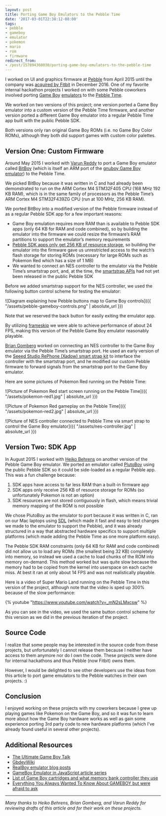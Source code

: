 ```yaml
---
layout: post
title: Porting Game Boy Emulators to the Pebble Time
date: '2017-03-01T22:38:12-08:00'
tags:
- pebble
- gameboy
- emulator
- pokemon
- mario
- rom
- firmware
redirect_from:
- /post/157894360030/porting-game-boy-emulators-to-the-pebble-time
---
```


I worked on UI and graphics firmware at [Pebble](https://en.wikipedia.org/wiki/Pebble_%28watch%29) from April 2015 until the company was [acquired by Fitbit](https://investor.fitbit.com/press/press-releases/press-release-details/2016/Fitbit-Inc-Acquires-Assets-from-Pebble/default.aspx) in December 2016. One of my favorite internal hackathon projects I worked on with some Pebble coworkers involved porting [Game Boy](https://en.wikipedia.org/wiki/Game_Boy) [emulators](https://en.wikipedia.org/wiki/Emulator) to the [Pebble Time](https://en.wikipedia.org/wiki/Pebble_Time).

We worked on two versions of this project; one version ported a Game Boy emulator into a custom version of the Pebble Time firmware, and another version ported a different Game Boy emulator into a regular Pebble Time app built with the public Pebble SDK.

Both versions only ran original Game Boy ROMs (i.e. no Game Boy Color ROMs), although they both did support games with custom color palettes.

## Version One: Custom Firmware

Around May 2015 I worked with [Varun Reddy](https://www.linkedin.com/in/varunred/) to port a Game Boy emulator called [BitBoy](https://bitboxconsole.blogspot.fr/2014/01/bitboy-bitbox-emulator-for-bitbox.html) (which is itself an ARM port of the [gnuboy Game Boy emulator](https://sourceforge.net/projects/gnuboy/)) to the Pebble Time.

We picked BitBoy because it was written in C and had already been demonstrated to run on the ARM Cortex M4 STM32F405 CPU (168 MHz 192 KB RAM), which is in the same family of processors as the Pebble Time’s ARM Cortex M4 STM32F439ZG CPU (run at 100 MHz, 256 KB RAM).

We ported BitBoy into a modified version of the Pebble firmware instead of as a regular Pebble SDK app for a few important reasons:

* Game Boy emulation requires more RAM than is available to Pebble SDK apps (only 64 KB for RAM and code combined), so by building the emulator into the firmware we could resize the firmware’s RAM partitions to support the emulator’s memory requirements
* [Pebble SDK apps only get 256 KB of resource storage](https://developer.rebble.io/developer.pebble.com/guides/app-resources/index.html), so building the emulator into the firmware gave us unrestricted access to the watch’s flash storage for storing ROMs (necessary for large ROMs such as Pokemon Red which has a size of 1 MB)
* We wanted to connect an NES controller to the emulator via the Pebble Time’s smartstrap port, and, at the time, the [smartstrap APIs](https://developer.rebble.io/developer.pebble.com/guides/smartstraps/talking-to-smartstraps/index.html) had not yet been released in the public Pebble SDK

Before we added smartstrap support for the NES controller, we used the following button control scheme for testing the emulator:

![Diagram explaining how Pebble buttons map to Game Boy controls]({{ "/assets/pebble-gameboy-controls.png" | absolute_url }})

Note that we reserved the back button for easily exiting the emulator app.

By utilizing [frameskip](https://en.wiktionary.org/wiki/frameskip) we were able to achieve performance of about 24 FPS, making this version of the Pebble Game Boy emulator reasonably playable.

[Brian Gomberg](https://www.linkedin.com/in/brian-gomberg-0a666037/) worked on connecting an NES controller to the Game Boy emulator via the Pebble Time’s smartstrap port. He used an early version of the [Seeed Studio RePhone (Xadow) smart strap kit](https://www.seeedstudio.com/RePhone-Strap-Kit-for-Pebble-Time-p-2633.html) to interface the controller with the smartstrap port, and he modified our custom Pebble firmware to forward signals from the smartstrap port to the Game Boy emulator.

Here are some pictures of Pokemon Red running on the Pebble Time:

![Picture of Pokemon Red start screen running on the Pebble Time]({{ "/assets/pokemon-red1.jpg" | absolute_url }})

![Picture of Pokemon Red gameplay on the Pebble Time]({{ "/assets/pokemon-red2.jpg" | absolute_url }})

![Picture of NES controller connected to Pebble Time via smart strap to control the Game Boy emulator]({{ "/assets/nes-controller.jpg" | absolute_url }})

## Version Two: SDK App

In August 2015 I worked with [Heiko Behrens](https://heikobehrens.net/) on another version of the Pebble Game Boy emulator. We ported an emulator called [PlutoBoy](https://github.com/RossMeikleham/PlutoBoy) using the public Pebble SDK so it could be side-loaded as a regular Pebble app. This was a fun challenge because:

1. SDK apps have access to far less RAM than a built-in firmware app
2. SDK apps only receive 256 KB of resource storage for ROMs (so unfortunately Pokemon is not an option)
3. SDK resources are not stored contiguously in flash, which means trivial memory mapping of the ROM is not possible

We chose PlutoBoy as the emulator to port because it was written in C, ran on our Mac laptops using [SDL](https://www.libsdl.org/) (which made it fast and easy to test changes we made to the emulator to support the Pebble), and it was already structured in a way that abstracted hardware specifics to support multiple platforms (which made adding the Pebble Time as one more platform easy).

The Pebble SDK RAM constraints (only 64 KB for RAM and code combined) did not allow us to load any ROMs (the smallest being 32 KB) completely into memory, so instead we used a cache to load chunks of the ROM into memory on-demand. This method worked but was quite slow because the memory had to be copied from the kernel into userspace on each cache miss. At best it ran at only about 14 FPS and was not realistically playable.

Here is a video of Super Mario Land running on the Pebble Time in this version of the project, although note that the video is sped up 300% because of the slow performance:

{% youtube "https://www.youtube.com/watch?v=_mN2sLMxcsw" %}

As you can see in the video, we used the same button control scheme for this version as we did in the previous iteration of the project.

## Source Code

I realize that some people may be interested in the source code from these projects, but unfortunately I cannot release them because I neither have access to them anymore nor do I own the code. These projects were done for internal hackathons and thus Pebble (now Fitbit) owns them.

However, I would be delighted to see other developers use the ideas from this article to port game emulators to the Pebble watches in their own projects. :)

## Conclusion

I enjoyed working on these projects with my coworkers because I grew up playing games like Pokemon on the Game Boy, and so it was fun to learn more about how the Game Boy hardware works as well as gain some experience porting 3rd party code to new hardware platforms (which I’ve already found useful in several other projects).

## Additional Resources

* [The Ultimate Game Boy Talk](https://www.youtube.com/watch?v=HyzD8pNlpwI)
* [GbdevWiki](http://gbdev.gg8.se/wiki/articles/Main_Page)
* [RealBoy emulator blog posts](https://realboyemulator.wordpress.com/)
* [GameBoy Emulator in JavaScript article series](http://imrannazar.com/GameBoy-Emulation-in-JavaScript:-The-CPU)
* [List of Game Boy cartridges and what memory bank controller they use](http://www.devrs.com/gb/files/gbmbcsiz.txt)
* [Everything You Always Wanted To Know About GAMEBOY but were afraid to ask](http://www.emulatronia.com/doctec/consolas/gameboy/Gmb-spec.txt)

* * *

_Many thanks to Heiko Behrens, Brian Gomberg, and Varun Reddy for reviewing drafts of this article and for their work on these projects._
